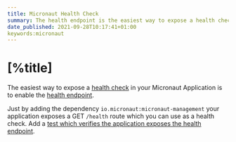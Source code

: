 ```yaml
---
title: Micronaut Health Check
summary: The health endpoint is the easiest way to expose a health check in your Micronaut application.
date_published: 2021-09-28T10:17:41+01:00
keywords:micronaut
---
```


# [%title]

The easiest way to expose a [health check](https://aws.amazon.com/builders-library/implementing-health-checks/) in your Micronaut Application is to enable the [health endpoint](https://docs.micronaut.io/latest/guide/#healthEndpoint).

Just by adding the dependency `io.micronaut:micronaut-management` your application exposes a GET `/health` route which you can use as a health check. 
Add a [test which verifies the application exposes the health endpoint](https://sergiodelamo.com/blog/micronaut-test-health-endpoint.html).